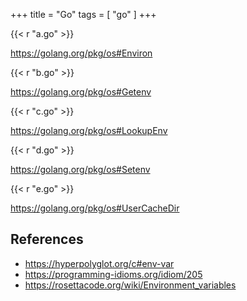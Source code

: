 +++
title = "Go"
tags = [ "go" ]
+++

{{< r "a.go" >}}

<https://golang.org/pkg/os#Environ>

{{< r "b.go" >}}

<https://golang.org/pkg/os#Getenv>

{{< r "c.go" >}}

<https://golang.org/pkg/os#LookupEnv>

{{< r "d.go" >}}

<https://golang.org/pkg/os#Setenv>

{{< r "e.go" >}}

<https://golang.org/pkg/os#UserCacheDir>

## References

- <https://hyperpolyglot.org/c#env-var>
- <https://programming-idioms.org/idiom/205>
- <https://rosettacode.org/wiki/Environment_variables>
